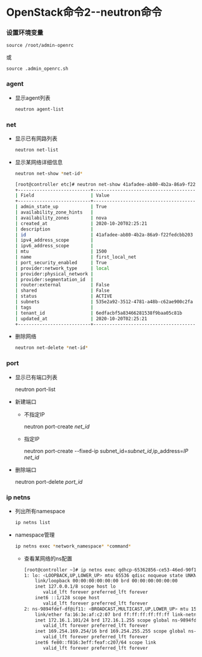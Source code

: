 # OpenStack命令2--neutron命令

### 设置环境变量

```shell
source /root/admin-openrc
```

或

```shell
source .admin_openrc.sh
```

### agent

+ 显示agent列表

  ```bash
  neutron agent-list
  ```


### net

+ 显示已有网路列表

  ```bash
  neutron net-list
  ```

+ 显示某网络详细信息

  ```bash
  neutron net-show *net-id*
  ```
  
  ```bash
  [root@controller etc]# neutron net-show 41afadee-ab80-4b2a-86a9-f22fedcbb203
  +---------------------------+--------------------------------------+
  | Field                     | Value                                |
  +---------------------------+--------------------------------------+
  | admin_state_up            | True                                 |
  | availability_zone_hints   |                                      |
  | availability_zones        | nova                                 |
  | created_at                | 2020-10-20T02:25:21                  |
  | description               |                                      |
  | id                        | 41afadee-ab80-4b2a-86a9-f22fedcbb203 |
  | ipv4_address_scope        |                                      |
  | ipv6_address_scope        |                                      |
  | mtu                       | 1500                                 |
  | name                      | first_local_net                      |
  | port_security_enabled     | True                                 |
  | provider:network_type     | local                                |
  | provider:physical_network |                                      |
  | provider:segmentation_id  |                                      |
  | router:external           | False                                |
  | shared                    | False                                |
  | status                    | ACTIVE                               |
  | subnets                   | 535e2a92-3512-4781-a48b-c62ae900c2fa |
  | tags                      |                                      |
  | tenant_id                 | 6edfacbf5a83466281538f9baa05c81b     |
  | updated_at                | 2020-10-20T02:25:21                  |
  +---------------------------+--------------------------------------+
  ```
  
+ 删除网络

  ```bash
  neutron net-delete *net-id*
  ```

### port

+ 显示已有端口列表

  neutron port-list

+ 新建端口

  + 不指定IP

    neutron port-create *net_id*

  + 指定IP

    neutron port-create --fixed-ip subnet_id=*subnet_id*,ip_address=*IP* *net_id*

+ 删除端口

  neutron port-delete *port_id*

### ip netns

+ 列出所有namespace

  ```bash
  ip netns list
  ```

+ namespace管理

  ```bash
  ip netns exec *network_namespace* *command*
  ```

  + 查看某网络的ns配置

    ```bash
    [root@controller ~]# ip netns exec qdhcp-65362856-ce53-46ed-90f1-6cef22029541 ip a
    1: lo: <LOOPBACK,UP,LOWER_UP> mtu 65536 qdisc noqueue state UNKNOWN group default qlen 1000
        link/loopback 00:00:00:00:00:00 brd 00:00:00:00:00:00
        inet 127.0.0.1/8 scope host lo
           valid_lft forever preferred_lft forever
        inet6 ::1/128 scope host 
           valid_lft forever preferred_lft forever
    2: ns-9894fdef-df@if11: <BROADCAST,MULTICAST,UP,LOWER_UP> mtu 1500 qdisc noqueue state UP group default qlen 1000
        link/ether fa:16:3e:af:c2:07 brd ff:ff:ff:ff:ff:ff link-netnsid 0
        inet 172.16.1.101/24 brd 172.16.1.255 scope global ns-9894fdef-df
           valid_lft forever preferred_lft forever
        inet 169.254.169.254/16 brd 169.254.255.255 scope global ns-9894fdef-df
           valid_lft forever preferred_lft forever
        inet6 fe80::f816:3eff:feaf:c207/64 scope link 
           valid_lft forever preferred_lft forever
    ```

  




